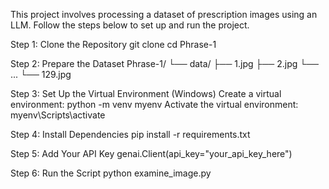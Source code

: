This project involves processing a dataset of prescription images using an LLM. Follow the steps below to set up and run the project.

Step 1: Clone the Repository
git clone <repository-url>
cd Phrase-1

Step 2: Prepare the Dataset
Phrase-1/
└── data/
    ├── 1.jpg
    ├── 2.jpg
    └── ...
    └── 129.jpg

Step 3: Set Up the Virtual Environment (Windows)
Create a virtual environment:
python -m venv myenv
Activate the virtual environment:
myenv\Scripts\activate


Step 4: Install Dependencies
pip install -r requirements.txt

Step 5: Add Your API Key
genai.Client(api_key="your_api_key_here")

Step 6: Run the Script
python examine_image.py




